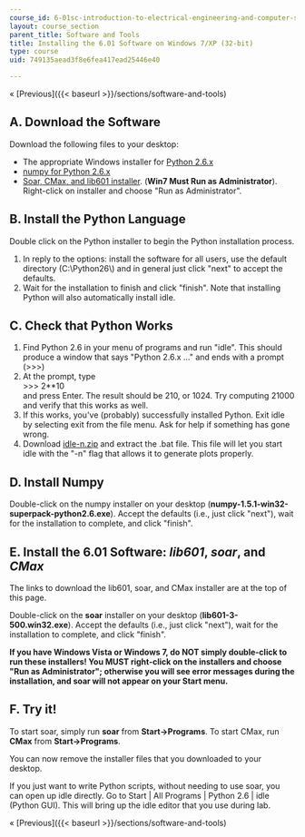 ```yaml
---
course_id: 6-01sc-introduction-to-electrical-engineering-and-computer-science-i-spring-2011
layout: course_section
parent_title: Software and Tools
title: Installing the 6.01 Software on Windows 7/XP (32-bit)
type: course
uid: 749135aead3f8e6fea417ead25446e40

---
```


« [Previous]({{< baseurl >}}/sections/software-and-tools)

A. Download the Software
------------------------

Download the following files to your desktop:

*   The appropriate Windows installer for [Python 2.6.x](http://www.python.org/ftp/python/2.6.6/python-2.6.6.msi)
*   [numpy for Python 2.6.x](http://sourceforge.net/projects/numpy/files/NumPy/1.5.1/numpy-1.5.1-win32-superpack-python2.6.exe/download)
*   [Soar, CMax, and lib601 installer](/coursemedia/6-01sc-introduction-to-electrical-engineering-and-computer-science-i-spring-2011/cfee1efbd62c543b08633cb96f74c573_lib601-3-500.win32.exe). (**Win7 Must Run as Administrator**). Right-click on installer and choose "Run as Administrator".

B. Install the Python Language
------------------------------

Double click on the Python installer to begin the Python installation process.

1.  In reply to the options: install the software for all users, use the default directory (C:\\Python26\\) and in general just click "next" to accept the defaults.
2.  Wait for the installation to finish and click "finish". Note that installing Python will also automatically install idle.

C. Check that Python Works
--------------------------

1.  Find Python 2.6 in your menu of programs and run "idle". This should produce a window that says "Python 2.6.x ..." and ends with a prompt (>>>)
2.  At the prompt, type  
    \>>> 2\*\*10  
    and press Enter. The result should be 210, or 1024. Try computing 21000 and verify that this works as well.
3.  If this works, you've (probably) successfully installed Python. Exit idle by selecting exit from the file menu. Ask for help if something has gone wrong.
4.  Download [idle-n.zip](/coursemedia/6-01sc-introduction-to-electrical-engineering-and-computer-science-i-spring-2011/d102eda905cf2b3bf2ad63c2d1dc497c_idle-n.zip) and extract the .bat file. This file will let you start idle with the "-n" flag that allows it to generate plots properly.

D. Install Numpy
----------------

Double-click on the numpy installer on your desktop (**numpy-1.5.1-win32-superpack-python2.6.exe**). Accept the defaults (i.e., just click "next"), wait for the installation to complete, and click "finish".

E. Install the 6.01 Software: _lib601_, _soar_, and _CMax_
----------------------------------------------------------

The links to download the lib601, soar, and CMax installer are at the top of this page.

Double-click on the **soar** installer on your desktop (**lib601-3-500.win32.exe**). Accept the defaults (i.e., just click "next"), wait for the installation to complete, and click "finish".

**If you have Windows Vista or Windows 7, do NOT simply double-click to run these installers! You MUST right-click on the installers and choose "Run as Administrator"; otherwise you will see error messages during the installation, and soar will not appear on your Start menu.**

F. Try it!
----------

To start soar, simply run **soar** from **Start->Programs**. To start CMax, run **CMax** from **Start->Programs**.

You can now remove the installer files that you downloaded to your desktop.

If you just want to write Python scripts, without needing to use soar, you can open up idle directly. Go to Start | All Programs | Python 2.6 | idle (Python GUI). This will bring up the idle editor that you use during lab.

« [Previous]({{< baseurl >}}/sections/software-and-tools)